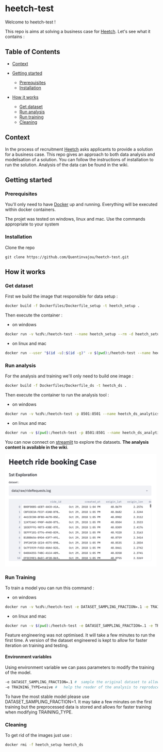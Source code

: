 # heetch-test

Welcome to heetch-test !



This repo is aims at solving a business case for [Heetch](https://www.heetch.com/fr). Let's see what it contains :



Table of Contents
-----------------

  * [Context](#context)
  * [Getting started](#getting-started)
    * [Prerequisites](#prerequisites)
    * [Installation](#installation)
    
  * [How it works](#how-it-works)
    * [Get dataset](#get-dataset)
    * [Run analysis](#run-analysis)
    * [Run training](#run-training)
    * [Cleaning](#cleaning)



## Context

In the process of recruitment [Heetch](https://www.heetch.com/fr) asks applicants to provide a solution for a business case. This repo gives an approach to both data analysis and modelisation of a solution. You can follow the instructions of installation to run the solution. Analysis of the data can be found in the wiki.



## Getting started

### Prerequisites

You'll only need to have [Docker](https://www.docker.com/) up and running. Everything will be executed within docker containers.

The projet was tested on windows, linux and mac. Use the commands appropriate to your system

### Installation

Clone the repo

```
git clone https://github.com/Quentinvajou/heetch-test.git
```



## How it works

### Get dataset

First we build the image that responsible for data setup :

```bash
docker build -f Dockerfiles/Dockerfile_setup -t heetch_setup .
```



Then execute the container :

* on windows

```bash
docker run -v %cd%:/heetch-test --name heetch_setup --rm -d heetch_setup
```

* on linux and mac

```bash
docker run --user "$(id -u):$(id -g)" -v $(pwd):/heetch-test --name heetch_setup --rm -d heetch_setup
```



### Run analysis

For the analysis and training we'll only need to build one image :

```bash
docker build -f Dockerfiles/Dockerfile_ds -t heetch_ds .
```



Then execute the container to run the analysis tool :

* on windows

```bash
docker run -v %cd%:/heetch-test -p 8501:8501 --name heetch_ds_analytics --rm -d heetch_ds streamlit run src/analytics/__main__.py
```

* on linux and mac

```bash
docker run -v $(pwd):/heetch-test -p 8501:8501 --name heetch_ds_analytics --rm -d heetch_ds streamlit run src/analytics/__main__.py
```

You can now connect on [streamlit](http://localhost:8501/) to explore the datasets. **The analysis content is available in the wiki**.

<img src="https://github.com/Quentinvajou/heetch-test/blob/master/img/streamlit_1.png" width="500">

### Run Training

To train a model you can run this command :

* on windows

```bash
docker run -v %cd%:/heetch-test -e DATASET_SAMPLING_FRACTION=.1 -e TRAINING_TYPE=naive --name heetch_ds_training --rm -ti heetch_ds python src/modeling/__main__.py
```

* on linux and mac

```bash
docker run -v $(pwd):/heetch-test -e DATASET_SAMPLING_FRACTION=.1 -e TRAINING_TYPE=naive --name heetch_ds_training --rm -ti heetch_ds python src/modeling/__main__.py
```

Feature engineering was not optimised. It will take a few minutes to run the first time. A version of the dataset engineered is kept to allow for faster iteration on training and testing.

#### Environment variables

Using environment variable we can pass parameters to modify the training of the model. 

```bash
-e DATASET_SAMPLING_FRACTION=.1 #  sample the original dataset to allow for faster training. ]0,1]
-e TRAINING_TYPE=naive #   help the reader of the analysis to reproduce the different steps of the modelisation. [naive, version_2, version_3]
```

To have the most stable model please use DATASET_SAMPLING_FRACTION=1. It may take a few minutes on the first training but the preprocessed data is stored and allows for faster training when modifying TRAINING_TYPE.

### Cleaning

To get rid of the images just use :

```bash
docker rmi -f heetch_setup heetch_ds
```

 

